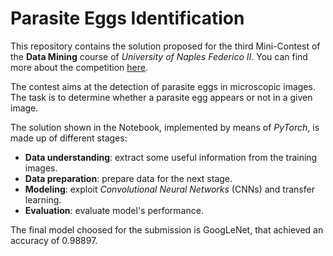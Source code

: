 # Parasite Eggs Identification
This repository contains the solution proposed for the third Mini-Contest of the **Data Mining** course of *University of Naples Federico II*.
You can find more about the competition [here](https://www.kaggle.com/c/unina-data-mining-2021-minicontest-n3/overview).

The contest aims at the detection of parasite eggs in microscopic images. The task is to determine whether a parasite egg appears or not in a given image.

The solution shown in the Notebook, implemented by means of *PyTorch*, is made up of different stages:
- **Data understanding**: extract some useful information from the training images.
- **Data preparation**: prepare data for the next stage.
- **Modeling**: exploit *Convolutional Neural Networks* (CNNs) and transfer learning.
- **Evaluation**: evaluate model's performance.

The final model choosed for the submission is GoogLeNet, that achieved an accuracy of 0.98897.
